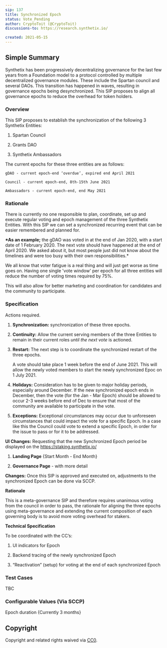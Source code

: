 ```yaml
---
sip: 137
title: Synchronized Epoch
status: Vote_Pending
author: CryptoToit (@CryptoToit)
discussions-to: https://research.synthetix.io/

created: 2021-05-15
---
```


## Simple Summary

Synthetix has been progressively decentralizing governance for the last few years from a Foundation model to a protocol controlled by multiple decentralized governance modules. These include the Spartan council and several DAOs. This transition has happened in waves, resulting in governance epochs being desynchronized. This SIP proposes to align all governance epochs to reduce the overhead for token holders.

### Overview

This SIP proposes to establish the synchronization of the following 3 Synthetix Entities:

1. Spartan Council

2. Grants DAO

3. Synthetix Ambassadors

The current epochs for these three entities are as follows:

    gDAO - current epoch-end ‘overdue’, expired end April 2021

    Council - current epoch-end, 8th-15th June 2021

    Ambassadors - current epoch-end, end May 2021

### Rationale

There is currently no one responsible to plan, coordinate, set up and execute regular voting and epoch management of the three Synthetix Entities. With this SIP we can set a synchronized recurring event that can be easier remembered and planned for.

**\*As an example;** the gDAO was voted in at the end of Jan 2020, with a start date of 1 February 2020. The next vote should have happened at the end of April 2020. We asked about it, but most people just did not know about the timelines and were too busy with their own responsibilities.\*

We all know that voter fatigue is a real thing and will just get worse as time goes on. Having one single 'vote window' per epoch for all three entities will reduce the number of voting times required by 75%.

This will also allow for better marketing and coordination for candidates and the community to participate.

### Specification

Actions required.

1. **Synchronization:** synchronization of these three epochs.

2. **Continuity:** Allow the current serving members of the three Entities to remain in their current roles _until the next vote_ is actioned.

3. **Restart:** The next step is to coordinate the synchronized restart of the three epochs.

   A vote should take place 1 week before the end of June 2021. This will allow the newly voted members to start the newly synchronized Epoc on 1 July 2021.

4. **Holidays:** Consideration has to be given to major holiday periods, especially around December. If the new synchronized epoch ends in December, then the vote (for the Jan - Mar Epoch) should be allowed to occur 2-3 weeks before end of Dec to ensure that most of the community are available to participate in the vote.

5. **Exceptions:** Exceptional circumstances may occur due to unforeseen circumstances that could impact the vote for a specific Epoch. In a case like this the Council could vote to extend a specific Epoch, in order for the issue to pass or for it to be addressed.

**UI Changes:** Requesting that the new Synchronized Epoch period be displayed on the https://staking.synthetix.io/

1. **Landing Page** {Start Month - End Month}

2. **Governance Page** - with more detail

**Changes:** Once this SIP is approved and executed on, adjustments to the synchronized Epoch can be done via SCCP.

**Rationale**

This is a meta-governance SIP and therefore requires unanimous voting from the council in order to pass, the rationale for aligning the three epochs using meta-governance and extending the current composition of each governing body is to avoid more voting overhead for stakers.

**Technical Specification**

To be coordinated with the CC’s:

1. UI indicators for Epoch

2. Backend tracing of the newly synchronized Epoch

3. “Reactivation” (setup) for voting at the end of each synchronized Epoch

### Test Cases

TBC

### Configurable Values (Via SCCP)

Epoch duration {Currently 3 months}

## Copyright

Copyright and related rights waived via [CC0](https://creativecommons.org/publicdomain/zero/1.0/).
